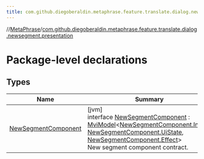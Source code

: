```yaml
---
title: com.github.diegoberaldin.metaphrase.feature.translate.dialog.newsegment.presentation
---
```

//[MetaPhrase](../../index.html)/[com.github.diegoberaldin.metaphrase.feature.translate.dialog.newsegment.presentation](index.html)



# Package-level declarations



## Types


| Name | Summary |
|---|---|
| [NewSegmentComponent](-new-segment-component/index.html) | [jvm]<br>interface [NewSegmentComponent](-new-segment-component/index.html) : [MviModel](../com.github.diegoberaldin.metaphrase.core.common.architecture/-mvi-model/index.html)&lt;[NewSegmentComponent.Intent](-new-segment-component/-intent/index.html), [NewSegmentComponent.UiState](-new-segment-component/-ui-state/index.html), [NewSegmentComponent.Effect](-new-segment-component/-effect/index.html)&gt; <br>New segment component contract. |

